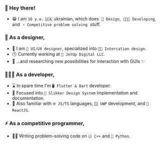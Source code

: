 ### 🥳 Hey there!
- 😁 I am `16 y.o.` 🇺🇦 ukrainian, which does  `🎨 Design`,  `🧑🏻‍💻 Developing`, and  `⚡ Competitive problem solving`  stuff.

### 🎨 As a designer,
- 🧑 I am `📱 UI/UX designer`, specialized into `🖐🏻 Intercation design`.
- 🕒 Currently working at `🏢 JetUp Digital LLC`. 
- 💭 ...and researching new possibilities for interaction with GUIs ✨

### 🧑🏻‍💻 As a developer,
- ⌛ In spare time I'm `🖥️ Flutter & Dart` developer.
- 🔦 Focused into `📐 Slikker Design System` implementation and documentation.
- 🔮 Also familiar with `🌐 JS/TS` languages, `🪟 UWP` development, and `🌟 ReactJS`.

### ⚡ As a competitive programmer,
- ✍🏻 Writing problem-solving code on `🕝 C++` and `🐍 Python`.
